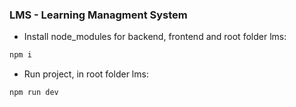 ### LMS - Learning Managment System

- Install node_modules for backend, frontend and root folder lms:

```bash
npm i
```

- Run project, in root folder lms:

```bash
npm run dev
```
